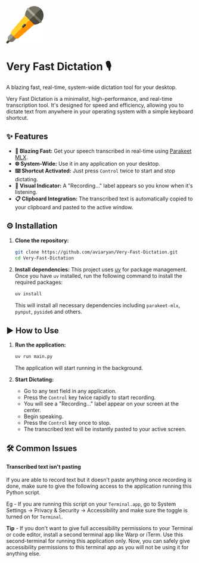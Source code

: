 <img src="images/icon.png" alt="logo" width="100"/>

# Very Fast Dictation 🎙️

A blazing fast, real-time, system-wide dictation tool for your desktop.

Very Fast Dictation is a minimalist, high-performance, and real-time transcription tool. It's designed for speed and efficiency, allowing you to dictate text from anywhere in your operating system with a simple keyboard shortcut.

## ✨ Features

-   **🚀 Blazing Fast:** Get your speech transcribed in real-time using [Parakeet MLX](https://github.com/senstella/parakeet-mlx).
-   **🌐 System-Wide:** Use it in any application on your desktop.
-   **⌨️ Shortcut Activated:** Just press `Control` twice to start and stop dictating.
-   **🚦 Visual Indicator:** A "Recording..." label appears so you know when it's listening.
-   **📋 Clipboard Integration:** The transcribed text is automatically copied to your clipboard and pasted to the active window.

## ⚙️ Installation

1.  **Clone the repository:**
    ```sh
    git clone https://github.com/aviaryan/Very-Fast-Dictation.git
    cd Very-Fast-Dictation
    ```

2.  **Install dependencies:**
    This project uses [uv](https://github.com/astral-sh/uv) for package management. Once you have `uv` installed, run the following command to install the required packages:

    ```sh
    uv install
    ```
    This will install all necessary dependencies including `parakeet-mlx`, `pynput`, `pyside6` and others.

## ▶️ How to Use

1.  **Run the application:**
    ```sh
    uv run main.py
    ```
    The application will start running in the background.

2.  **Start Dictating:**
    -   Go to any text field in any application.
    -   Press the `Control` key twice rapidly to start recording.
    -   You will see a "Recording..." label appear on your screen at the center.
    -   Begin speaking.
    -   Press the `Control` key once to stop.
    -   The transcribed text will be instantly pasted to your active screen.

## 🛠️ Common Issues

#### Transcribed text isn't pasting

If you are able to record text but it doesn't paste anything once recording is done, make sure to give the following access to the application running this Python script.

Eg - If you are running this script on your `Terminal.app`, go to System Settings -> Privacy & Security -> Accessibility and make sure the toggle is turned on for `Terminal`.

**Tip** - If you don't want to give full accessibility permissions to your Terminal or code editor, install a second terminal app like Warp or iTerm. Use this second-terminal for running this application only. Now, you can safely give accessibility permissions to this terminal app as you will not be using it for anything else.
